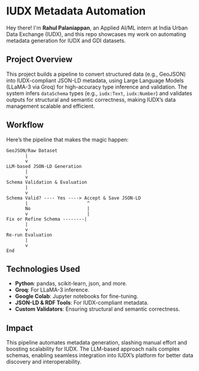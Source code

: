 # IUDX Metadata Automation

Hey there! I'm **Rahul Palaniappan**, an Applied AI/ML intern at India Urban Data Exchange (IUDX), and this repo showcases my work on automating metadata generation for IUDX and GDI datasets.

## Project Overview

This project builds a pipeline to convert structured data (e.g., GeoJSON) into IUDX-compliant JSON-LD metadata, using Large Language Models (LLaMA-3 via Groq) for high-accuracy type inference and validation. The system infers `dataSchema` types (e.g., `iudx:Text`, `iudx:Number`) and validates outputs for structural and semantic correctness, making IUDX’s data management scalable and efficient.

## Workflow

Here’s the pipeline that makes the magic happen:

```
GeoJSON/Raw Dataset
       |
       v
LLM-based JSON-LD Generation
       |
       v
Schema Validation & Evaluation
       |
       v
Schema Valid? ---- Yes ----> Accept & Save JSON-LD
       |                      ^
       No                     |
       v                      |
Fix or Refine Schema --------|
       |
       v
Re-run Evaluation
       |
       v
End
```

## Technologies Used

- **Python**: pandas, scikit-learn, json, and more.
- **Groq**: For LLaMA-3 inference.
- **Google Colab**: Jupyter notebooks for fine-tuning.
- **JSON-LD & RDF Tools**: For IUDX-compliant metadata.
- **Custom Validators**: Ensuring structural and semantic correctness.

## Impact

This pipeline automates metadata generation, slashing manual effort and boosting scalability for IUDX. The LLM-based approach nails complex schemas, enabling seamless integration into IUDX’s platform for better data discovery and interoperability.